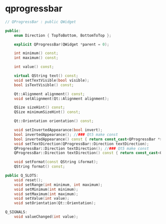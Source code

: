 <!-- qprogressbar.md --- 
;; 
;; Description: 
;; Author: Hongyi Wu(吴鸿毅)
;; Email: wuhongyi@qq.com 
;; Created: 日 12月 24 22:20:47 2017 (+0800)
;; Last-Updated: 日 12月 24 22:22:16 2017 (+0800)
;;           By: Hongyi Wu(吴鸿毅)
;;     Update #: 1
;; URL: http://wuhongyi.cn -->

# qprogressbar


```cpp
// QProgressBar : public QWidget

public:
    enum Direction { TopToBottom, BottomToTop };

    explicit QProgressBar(QWidget *parent = 0);

    int minimum() const;
    int maximum() const;

    int value() const;

    virtual QString text() const;
    void setTextVisible(bool visible);
    bool isTextVisible() const;

    Qt::Alignment alignment() const;
    void setAlignment(Qt::Alignment alignment);

    QSize sizeHint() const;
    QSize minimumSizeHint() const;

    Qt::Orientation orientation() const;

    void setInvertedAppearance(bool invert);
    bool invertedAppearance(); //### Qt5 make const
    bool invertedAppearance() const { return const_cast<QProgressBar *>(this)->invertedAppearance(); }
    void setTextDirection(QProgressBar::Direction textDirection);
    QProgressBar::Direction textDirection(); //### Qt5 make const
    QProgressBar::Direction textDirection() const { return const_cast<QProgressBar *>(this)->textDirection(); }

    void setFormat(const QString &format);
    QString format() const;

public Q_SLOTS:
    void reset();
    void setRange(int minimum, int maximum);
    void setMinimum(int minimum);
    void setMaximum(int maximum);
    void setValue(int value);
    void setOrientation(Qt::Orientation);

Q_SIGNALS:
    void valueChanged(int value);

```

<!-- qprogressbar.md ends here -->
